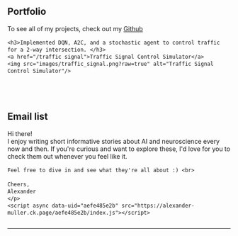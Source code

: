 <div style="display: flex; flex-direction: column;">

  <!-- Portfolio Section -->
  <div style="padding-bottom: 20px;">
    <h2>Portfolio</h2>
    <p>To see all of my projects, check out my <a href="https://github.com/AlexanderAKM" target="_blank">Github</a></p>
    
    <h3>Implemented DQN, A2C, and a stochastic agent to control traffic for a 2-way intersection. </h3>
    <a href="/traffic signal">Traffic Signal Control Simulator</a>
    <img src="images/traffic_signal.png?raw=true" alt="Traffic Signal Control Simulator"/>
  </div>

  <!-- Email List Section -->
  <div style="padding-top: 20px;">
    <h2>Email list</h2>
    <p>Hi there! <br> I enjoy writing short informative stories about AI and neuroscience every now and then. If you're curious and want to explore these, I'd love for you to check them out whenever you feel like it. <br>

    Feel free to dive in and see what they're all about :) <br>

    Cheers, 
    Alexander
    </p>
    <script async data-uid="aefe485e2b" src="https://alexander-muller.ck.page/aefe485e2b/index.js"></script>
  </div>

</div>

<!--
---
[Project 2 Title](/pdf/sample_presentation.pdf)
<img src="images/dummy_thumbnail.jpg?raw=true"/>

---
[Project 3 Title](http://example.com/)
<img src="images/dummy_thumbnail.jpg?raw=true"/>

---

### Category Name 2

- [Project 1 Title](http://example.com/)
- [Project 2 Title](http://example.com/)
- [Project 3 Title](http://example.com/)
- [Project 4 Title](http://example.com/)
- [Project 5 Title](http://example.com/)

---

-->

---
<p style="font-size:11px">
